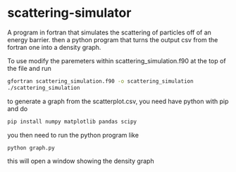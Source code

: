 # scattering-simulator
A program in fortran that simulates the scattering of particles off of an energy barrier. then a python program that turns the output csv from the fortran one into a density graph.

To use modify the paremeters within scattering_simulation.f90 at the top of the file and run 

```bash
gfortran scattering_simulation.f90 -o scattering_simulation
./scattering_simulation
```

to generate a graph from the scatterplot.csv, you need have python with pip and do
```bash
pip install numpy matplotlib pandas scipy
```
you then need to run the python program like 
```bash
python graph.py
```

this will open a window showing the density graph
